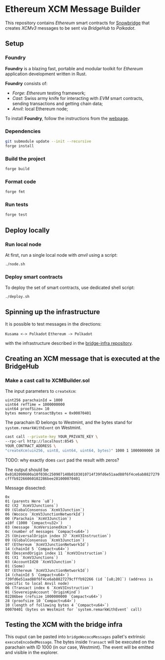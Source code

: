 # Ethereum XCM Message Builder
This repository contains *Ethereum* smart contracts for [Snowbridge](https://github.com/Snowfork/snowbridge) that creates *XCMv3* messages to be sent via *BridgeHub* to *Polkadot*.

## Setup

### Foundry
**Foundry** is a blazing fast, portable and modular toolkit for *Ethereum* application development written in Rust.

**Foundry** consists of:
- *Forge*: *Ethereum* testing framework;
- *Cast*: Swiss army knife for interacting with *EVM* smart contracts, sending transactions and getting chain data;
- *Anvil*: local Ethereum node;

To install **Foundry**, follow the instructions from the [webpage](https://getfoundry.sh/).

### Dependencies
```sh
git submodule update --init --recursive
forge install
```

### Build the project
```sh
forge build
```

### Format code
```sh
forge fmt
```

### Run tests
```sh
forge test
```

## Deploy locally

### Run local node
At first, run a single local node with *anvil* using a script:
```sh
./node.sh
```

### Deploy smart contracts
To deploy the set of smart contracts, use dedicated shell script:
```sh
./deploy.sh
```

## Spinning up the infrastructure 

It is possible to test messages in the directions:

`Kusama <-> Polkadot`
`Ethereum -> Polkadot`

with the infrastructure described in the [bridge-infra repository](https://github.com/paritytech/bridge-infra).


## Creating an XCM message that is executed at the BridgeHub

### Make a cast call to XCMBuilder.sol 

The input parameters to `createXcm`:
```
uint256 parachainId = 1000
uint64 refTime = 1000000000
uint64 proofSize= 10
bytes memory transactBytes = 0x00070401
```

The parachain ID belongs to Westmint, and the bytes stand for `system.remarkWithEvent` on Westmint.

```sh
cast call --private-key YOUR_PRIVATE_KEY \
--rpc-url http://localhost:8545 \
YOUR_CONTRACT_ADDRESS \
"createXcm(uin256, uint8, uint64, uint64, bytes)" 1000 1 1000000000 10 0x00070401 
```

TODO: why exactly does `cast` pad the result with zeros? 

The output should be 
`0x0102090600a10f030c250907140b0103010714f39fd6e51aad88f6f4ce6ab8827279cfffb92266060102286bee281000070401`

Message dissected:

```
0x
01 (parents Here `u8`)
02 (X2 `XcmV3Junctions`)
09 (GlobalConsensus `XcmV3Junction`)
06 (Wococo `XcmV3JunctionNetworkId`)
00 (Parachain `XcmV3Junction`)
a10f (1000 `Compact<u32>`)
03 (message `XcmVersionedXcm`)
0c (number of messages `Compact<u64>`)
25 (UniversalOrigin index 37 `XcmV3Instruction`)
09 (GlobalConsensus `XcmV3Junction`)
07 (Ethereum `XcmV3JunctionNetworkId`)
14 (chainId 5 `Compact<u64>`)
0b (DescendOrigin index 11 `XcmV3Instruction`)
01 (X1 `XcmV3Junctions`)
03 (AccountId20 `XcmV3Junction`)
01 (Some)
07 (Ethereum `XcmV3JunctionNetworkId`)
14 (chainId 5 `Compact<u64>`)
f39fd6e51aad88f6f4ce6ab8827279cfffb92266 (id `[u8;20]`) (address is specific to local Anvil node)
06 (Transact index 6 `XcmV3Instruction`)
01 (SovereignAccount `OriginKind`)
02286bee (refsize 1000000000 `Compact<u64>`)
28 (proofsize 10 `Compact<u64>`)
10 (length of following bytes 4 `Compact<u64>`)
00070401 (bytes on Westmint for `system.remarkWithEvent` call)
```

## Testing the XCM with the bridge infra

This ouput can be pasted into `bridgeWococoMessages` pallet's extrinsic `executeEncodedMessage`. The bytes inside `Transact` will be executed on the parachain with ID 1000 (in our case, Westmint). The event will be emitted and visible in the explorer. 